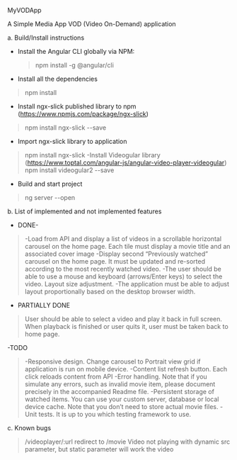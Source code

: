 MyVODApp

A Simple Media App VOD (Video On-Demand) application

a.	Build/Install instructions

- Install the Angular CLI globally via NPM:
    > npm install -g @angular/cli 
    
- Install all the dependencies
>    npm install 
- Install ngx-slick published library to npm (https://www.npmjs.com/package/ngx-slick) 
> npm install ngx-slick --save 
- Import ngx-slick library to application 
> npm install ngx-slick 
-Install Videogular library (https://www.toptal.com/angular-js/angular-video-player-videogular) 
> npm install videogular2 --save 

- Build and start project 
>ng server --open

b.	List of implemented and not implemented features

- DONE- 
> -Load from API and display a list of videos in a scrollable horizontal carousel on the home page. Each tile must display a movie title and an associated cover image 
> -Display second “Previously watched” carousel on the home page. It must be updated and re-sorted according to the most recently watched video.
>   -The user should be able to use a mouse and keyboard (arrows/Enter keys) to select the video. Layout size adjustment. 
> -The application must be able to adjust layout proportionally based on the desktop browser width.

- PARTIALLY DONE 
>User should be able to select a video and play it back in full screen. When playback is finished or user quits it, user must be taken back to home page.

-TODO  
> -Responsive design. Change carousel to Portrait view grid if application is run on mobile device. 
> -Content list refresh button. Each click reloads content from API 
> -Error handling. Note that if you simulate any errors, such as invalid movie item, please document precisely in the accompanied Readme file.
> -Persistent storage of watched items. You can use your custom server, database or local device cache. Note that you don’t need to store actual movie files. 
>  -Unit tests. It is up to you which testing framework to use.

c.	Known bugs

> /videoplayer/:url redirect to /movie 
> Video not playing with dynamic src parameter, but static parameter will work the video
